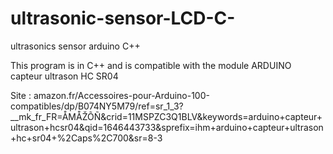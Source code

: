 # ultrasonic-sensor-LCD-C-
ultrasonics sensor arduino C++

This program is in C++ and is compatible with the module 
ARDUINO capteur ultrason HC SR04 

Site : amazon.fr/Accessoires-pour-Arduino-100-compatibles/dp/B074NY5M79/ref=sr_1_3?__mk_fr_FR=ÅMÅŽÕÑ&crid=11MSPZC3Q1BLV&keywords=arduino+capteur+ultrason+hcsr04&qid=1646443733&sprefix=ihm+arduino+capteur+ultrason+hc+sr04+%2Caps%2C700&sr=8-3
